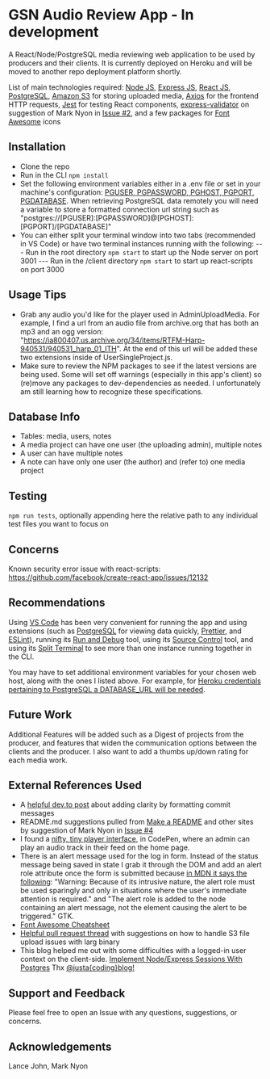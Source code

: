 # GSN Audio Review App - In development

A React/Node/PostgreSQL media reviewing web application to be used by producers and their clients. It is currently deployed on Heroku and will be moved to another repo deployment platform shortly.

List of main technologies required: [Node JS](https://nodejs.org), [Express JS](https://expressjs.com/), [React JS](https://reactjs.org/), [PostgreSQL](https://www.postgresql.org/), [Amazon S3](https://aws.amazon.com/s3/) for storing uploaded media, [Axios](https://axios-http.com/docs/intro) for the frontend HTTP requests, [Jest](https://jestjs.io/) for testing React components, [express-validator](https://express-validator.github.io/docs/) on suggestion of Mark Nyon in [Issue #2](https://github.com/Githubbubber/gsn-audio-review-app/issues/2), and a few packages for [Font Awesome](https://cdnjs.com/libraries/font-awesome) icons

## Installation

- Clone the repo
- Run in the CLI `npm install`
- Set the following environment variables either in a .env file or set in your machine's configuration:
  [PGUSER, PGPASSWORD, PGHOST, PGPORT, PGDATABASE](https://www.postgresql.org/docs/current/libpq-envars.html). When retrieving PostgreSQL data remotely you will need a variable to store a formatted connection url string such as "postgres://[PGUSER]:[PGPASSWORD]@[PGHOST]:[PGPORT]/[PGDATABASE]"
- You can either split your terminal window into two tabs (recommended in VS Code) or have two terminal instances running with the following:
  --- Run in the root directory `npm start` to start up the Node server on port 3001
  --- Run in the /client directory `npm start` to start up react-scripts on port 3000

## Usage Tips

- Grab any audio you'd like for the player used in AdminUploadMedia. For example, I find a url from an audio file from archive.org that has both an mp3 and an ogg version: "https://ia800407.us.archive.org/34/items/RTFM-Harp-940531/940531_harp_01_ITH". At the end of this url will be added these two extensions inside of UserSingleProject.js.
- Make sure to review the NPM packages to see if the latest versions are being used. Some will set off warnings (especially in this app's client) so (re)move any packages to dev-dependencies as needed. I unfortunately am still learning how to recognize these specifications.

## Database Info

- Tables: media, users, notes
- A media project can have one user (the uploading admin), multiple notes
- A user can have multiple notes
- A note can have only one user (the author) and (refer to) one media project

## Testing

`npm run tests`, optionally appending here the relative path to any individual test files you want to focus on

## Concerns

Known security error issue with react-scripts: https://github.com/facebook/create-react-app/issues/12132

## Recommendations

Using [VS Code](https://code.visualstudio.com/) has been very convenient for running the app and using extensions (such as [PostgreSQL](https://marketplace.visualstudio.com/items?itemName=ckolkman.vscode-postgres) for viewing data quickly, [Prettier](https://marketplace.visualstudio.com/items?itemName=esbenp.prettier-vscode), and [ESLint](https://marketplace.visualstudio.com/items?itemName=dbaeumer.vscode-eslint)), running its [Run and Debug](https://code.visualstudio.com/docs/editor/debugging#_run-and-debug-view) tool, using its [Source Control](https://code.visualstudio.com/docs/editor/versioncontrol#_scm-providers) tool, and using its [Split Terminal](https://code.visualstudio.com/docs/terminal/basics#_grouping) to see more than one instance running together in the CLI.

You may have to set additional environment variables for your chosen web host, along with the ones I listed above. For example, for [Heroku credentials pertaining to PostgreSQL a DATABASE_URL will be needed](https://devcenter.heroku.com/articles/heroku-postgresql).

## Future Work

Additional Features will be added such as a Digest of projects from the producer, and features that widen the communication options between the clients and the producer. I also want to add a thumbs up/down rating for each media work.

## External References Used

- A [helpful dev.to post](https://dev.to/i5han3/git-commit-message-convention-that-you-can-follow-1709) about adding clarity by formatting commit messages
- README.md suggestions pulled from [Make a README](https://readthedocs.org/) and other sites by suggestion of Mark Nyon in [Issue #4](https://github.com/Githubbubber/gsn-audio-review-app/issues/4)
- I found a [nifty, tiny player interface](https://codepen.io/websitebeaver/pen/vKdWxW?editors=0010), in CodePen, where an admin can play an audio track in their feed on the home page.
- There is an alert message used for the log in form. Instead of the status message being saved in state I grab it through the DOM and add an alert role attribute once the form is submitted because [in MDN it says the following](https://developer.mozilla.org/en-US/docs/Web/Accessibility/ARIA/Roles/alert_role#description): "Warning: Because of its intrusive nature, the alert role must be used sparingly and only in situations where the user's immediate attention is required." and "The alert role is added to the node containing an alert message, not the element causing the alert to be triggered." GTK.
- [Font Awesome Cheatsheet](https://fontawesome.com/v5/cheatsheet)
- [Helpful pull request thread](https://github.com/aws/aws-sdk-js/issues/2961) with suggestions on how to handle S3 file upload issues with larg binary
- This blog helped me out with some difficulties with a logged-in user context on the client-side. [Implement Node/Express Sessions With Postgres](https://justacoding.blog/implement-node-express-sessions-with-postgres/) Thx [@justa{coding}blog!](https://twitter.com/justacodingblog)

## Support and Feedback

Please feel free to open an Issue with any questions, suggestions, or concerns.

## Acknowledgements

Lance John, Mark Nyon
